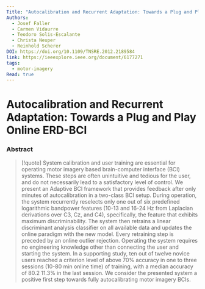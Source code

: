 ```yaml
---
Title: "Autocalibration and Recurrent Adaptation: Towards a Plug and Play Online ERD-BCI"
Authors:
  - Josef Faller
  - Carmen Vidaurre
  - Teodoro Solis-Escalante
  - Christa Neuper
  - Reinhold Scherer
DOI: https://doi.org/10.1109/TNSRE.2012.2189584
link: https://ieeexplore.ieee.org/document/6177271
tags:
  - motor-imagery
Read: true
---
```


# Autocalibration and Recurrent Adaptation: Towards a Plug and Play Online ERD-BCI

### Abstract
>[!quote] System calibration and user training are essential for operating motor imagery based brain-computer interface (BCI) systems. These steps are often unintuitive and tedious for the user, and do not necessarily lead to a satisfactory level of control. We present an Adaptive BCI framework that provides feedback after only minutes of autocalibration in a two-class BCI setup. During operation, the system recurrently reselects only one out of six predefined logarithmic bandpower features (10-13 and 16-24 Hz from Laplacian derivations over C3, Cz, and C4), specifically, the feature that exhibits maximum discriminability. The system then retrains a linear discriminant analysis classifier on all available data and updates the online paradigm with the new model. Every retraining step is preceded by an online outlier rejection. Operating the system requires no engineering knowledge other than connecting the user and starting the system. In a supporting study, ten out of twelve novice users reached a criterion level of above 70% accuracy in one to three sessions (10-80 min online time) of training, with a median accuracy of 80.2 11.3% in the last session. We consider the presented system a positive first step towards fully autocalibrating motor imagery BCIs.
